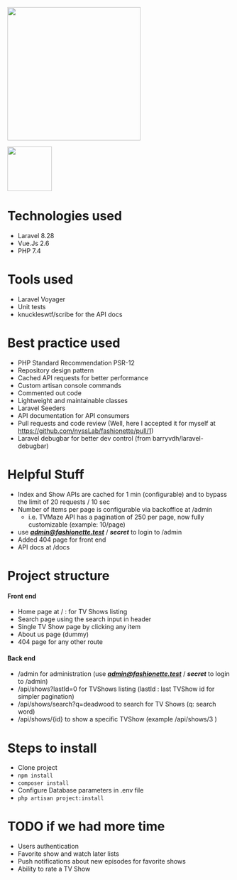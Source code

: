 <p align="center">

<a href="https://laravel.com" target="_blank"><img src="https://raw.githubusercontent.com/laravel/art/master/logo-lockup/5%20SVG/2%20CMYK/1%20Full%20Color/laravel-logolockup-cmyk-red.svg" width="300"></a>

<a href="https://laravel.com" target="_blank"><img src="https://vuejs.org/images/logo.png" width="100"></a>

</p>

# Technologies used

- Laravel 8.28
- Vue.Js 2.6
- PHP 7.4

# Tools used

- Laravel Voyager
- Unit tests
- knuckleswtf/scribe for the API docs

# Best practice used

- PHP Standard Recommendation PSR-12
- Repository design pattern
- Cached API requests for better performance
- Custom artisan console commands
- Commented out code
- Lightweight and maintainable classes
- Laravel Seeders
- API documentation for API consumers
- Pull requests and code review (Well, here I accepted it for myself at https://github.com/nyssLab/fashionette/pull/1)
- Laravel debugbar for better dev control (from barryvdh/laravel-debugbar)

# Helpful Stuff

- Index and Show APIs are cached for 1 min (configurable) and to bypass the limit of 20 requests / 10 sec 
- Number of items per page is configurable via backoffice at /admin
    - i.e. TVMaze API has a pagination of 250 per page, now fully customizable (example: 10/page)
- use _**admin@fashionette.test**_ / _**secret**_ to login to /admin
- Added 404 page for front end
- API docs at /docs

# Project structure
#### Front end
- Home page at / : for TV Shows listing
- Search page using the search input in header
- Single TV Show page by clicking any item
- About us page (dummy)
- 404 page for any other route
#### Back end
- /admin for administration (use _**admin@fashionette.test**_ / _**secret**_ to login to /admin)
- /api/shows?lastId=0 for TVShows listing (lastId : last TVShow id for simpler pagination)
- /api/shows/search?q=deadwood to search for TV Shows (q: search word)
- /api/shows/{id} to show a specific TVShow (example /api/shows/3 )


# Steps to install

- Clone project
- `npm install`
- `composer install`
- Configure Database parameters in .env file
- `php artisan project:install`


# TODO if we had more time

- Users authentication
- Favorite show and watch later lists
- Push notifications about new episodes for favorite shows
- Ability to rate a TV Show
